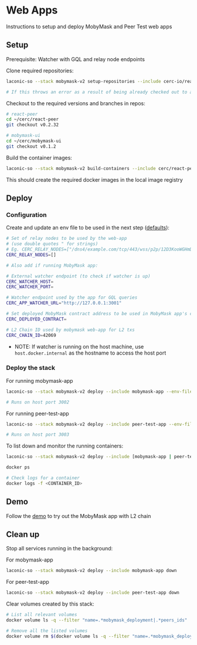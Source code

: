# Web Apps

Instructions to setup and deploy MobyMask and Peer Test web apps

## Setup

Prerequisite: Watcher with GQL and relay node endpoints

Clone required repositories:

```bash
laconic-so --stack mobymask-v2 setup-repositories --include cerc-io/react-peer,cerc-io/mobymask-ui

# If this throws an error as a result of being already checked out to a branch/tag in a repo, remove the repositories mentioned below and re-run the command
```

Checkout to the required versions and branches in repos:

```bash
# react-peer
cd ~/cerc/react-peer
git checkout v0.2.32

# mobymask-ui
cd ~/cerc/mobymask-ui
git checkout v0.1.2
```

Build the container images:

```bash
laconic-so --stack mobymask-v2 build-containers --include cerc/react-peer,cerc/mobymask-ui
```

This should create the required docker images in the local image registry

## Deploy

### Configuration

Create and update an env file to be used in the next step ([defaults](../../config/watcher-mobymask-v2/mobymask-params.env)):

  ```bash
  # Set of relay nodes to be used by the web-app
  # (use double quotes " for strings)
  # Eg. CERC_RELAY_NODES=["/dns4/example.com/tcp/443/wss/p2p/12D3KooWGHmDDCc93XUWL16FMcTPCGu2zFaMkf67k8HZ4gdQbRDr"]
  CERC_RELAY_NODES=[]

  # Also add if running MobyMask app:

  # External watcher endpoint (to check if watcher is up)
  CERC_WATCHER_HOST=
  CERC_WATCHER_PORT=

  # Watcher endpoint used by the app for GQL queries
  CERC_APP_WATCHER_URL="http://127.0.0.1:3001"

  # Set deployed MobyMask contract address to be used in MobyMask app's config
  CERC_DEPLOYED_CONTRACT=

  # L2 Chain ID used by mobymask web-app for L2 txs
  CERC_CHAIN_ID=42069
  ```

* NOTE: If watcher is running on the host machine, use `host.docker.internal` as the hostname to access the host port

### Deploy the stack

For running mobymask-app
```bash
laconic-so --stack mobymask-v2 deploy --include mobymask-app --env-file <PATH_TO_ENV_FILE> up

# Runs on host port 3002
```

For running peer-test-app
```bash
laconic-so --stack mobymask-v2 deploy --include peer-test-app --env-file <PATH_TO_ENV_FILE> up

# Runs on host port 3003
```

To list down and monitor the running containers:

```bash
laconic-so --stack mobymask-v2 deploy --include [mobymask-app | peer-test-app] ps

docker ps

# Check logs for a container
docker logs -f <CONTAINER_ID>
```

## Demo

Follow the [demo](./demo.md) to try out the MobyMask app with L2 chain

## Clean up

Stop all services running in the background:

For mobymask-app
```bash
laconic-so --stack mobymask-v2 deploy --include mobymask-app down
```

For peer-test-app
```bash
laconic-so --stack mobymask-v2 deploy --include peer-test-app down
```

Clear volumes created by this stack:

```bash
# List all relevant volumes
docker volume ls -q --filter "name=.*mobymask_deployment|.*peers_ids"

# Remove all the listed volumes
docker volume rm $(docker volume ls -q --filter "name=.*mobymask_deployment|.*peers_ids")
```
